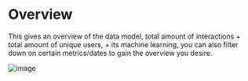 # Overview

This gives an overview of the data model, total amount of interactions + total amount of unique users, + its machine learning, you can also filter down on certain metrics/dates to gain the overview you desire.

![image](https://user-images.githubusercontent.com/103515314/208424405-668ae1bf-ff7a-42e3-b471-ee50be2914c9.png)

